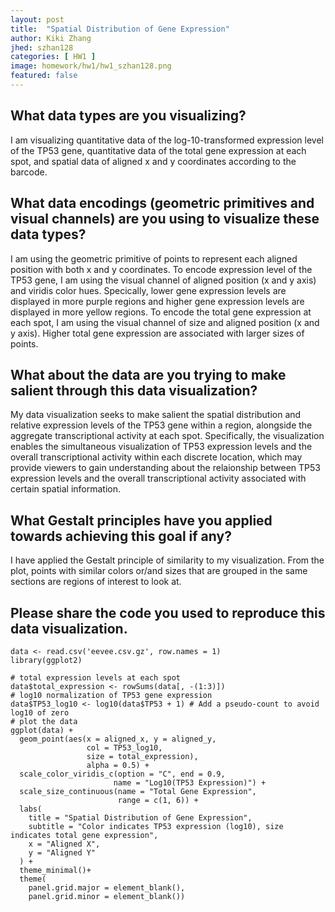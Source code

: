 ```yaml
---
layout: post
title:  "Spatial Distribution of Gene Expression"
author: Kiki Zhang
jhed: szhan128
categories: [ HW1 ]
image: homework/hw1/hw1_szhan128.png
featured: false
---
```


## What data types are you visualizing?
I am visualizing quantitative data of the log-10-transformed expression level of the TP53 gene, quantitative data of the total gene expression at each spot, and spatial data of aligned x and y coordinates according to the barcode.  

## What data encodings (geometric primitives and visual channels) are you using to visualize these data types?
I am using the geometric primitive of points to represent each aligned position with both x and y coordinates. To encode expression level of the TP53 gene, I am using the visual channel of aligned position (x and y axis) and viridis color hues. Specically, lower gene expression levels are displayed in more purple regions and higher gene expression levels are displayed in more yellow regions. To encode the total gene expression at each spot, I am using the visual channel of size and aligned position (x and y axis). Higher total gene expression are associated with larger sizes of points. 

## What about the data are you trying to make salient through this data visualization? 
My data visualization seeks to make salient the spatial distribution and relative expression levels of the TP53 gene within a region, alongside the aggregate transcriptional activity at each spot. Specifically, the visualization enables the simultaneous visualization of TP53 expression levels and the overall transcriptional activity within each discrete location, which may provide viewers to gain understanding about the relaionship between TP53 expression levels and the overall transcriptional activity associated with certain spatial information.

## What Gestalt principles have you applied towards achieving this goal if any?
I have applied the Gestalt principle of similarity to my visualization. From the plot, points with similar colors or/and sizes that are grouped in the same sections are regions of interest to look at.

## Please share the code you used to reproduce this data visualization. 
```{r}
data <- read.csv('eevee.csv.gz', row.names = 1)
library(ggplot2)

# total expression levels at each spot
data$total_expression <- rowSums(data[, -(1:3)])
# log10 normalization of TP53 gene expression
data$TP53_log10 <- log10(data$TP53 + 1) # Add a pseudo-count to avoid log10 of zero
# plot the data
ggplot(data) + 
  geom_point(aes(x = aligned_x, y = aligned_y, 
                 col = TP53_log10, 
                 size = total_expression), 
                 alpha = 0.5) +
  scale_color_viridis_c(option = "C", end = 0.9, 
                       name = "Log10(TP53 Expression)") +
  scale_size_continuous(name = "Total Gene Expression", 
                        range = c(1, 6)) +
  labs(
    title = "Spatial Distribution of Gene Expression",
    subtitle = "Color indicates TP53 expression (log10), size indicates total gene expression",
    x = "Aligned X", 
    y = "Aligned Y"
  ) +
  theme_minimal()+
  theme(
    panel.grid.major = element_blank(),
    panel.grid.minor = element_blank())

```